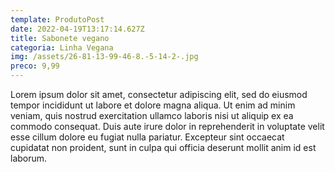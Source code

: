 ```yaml
---
template: ProdutoPost
date: 2022-04-19T13:17:14.627Z
title: Sabonete vegano
categoria: Linha Vegana
img: /assets/26-81-13-99-46-8.-5-14-2-.jpg
preco: 9,99
---
```

Lorem ipsum dolor sit amet, consectetur adipiscing elit, sed do eiusmod tempor incididunt ut labore et dolore magna aliqua. Ut enim ad minim veniam, quis nostrud exercitation ullamco laboris nisi ut aliquip ex ea commodo consequat. Duis aute irure dolor in reprehenderit in voluptate velit esse cillum dolore eu fugiat nulla pariatur. Excepteur sint occaecat cupidatat non proident, sunt in culpa qui officia deserunt mollit anim id est laborum.